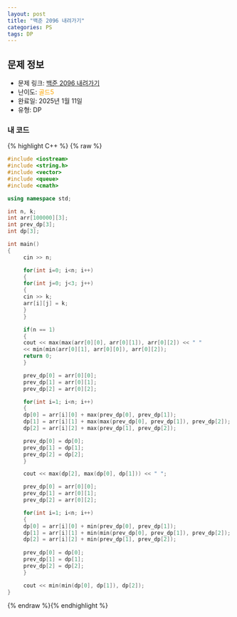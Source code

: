 ```yaml
---
layout: post
title: "백준 2096 내려가기"
categories: PS
tags: DP
---
```


## 문제 정보
- 문제 링크: [백준 2096 내려가기](https://www.acmicpc.net/problem/2096)
- 난이도: <span style="color:#FFA500">골드5</span>
- 완료일: 2025년 1월 11일
- 유형: DP

### 내 코드

{% highlight C++ %} {% raw %}
```C++
#include <iostream>
#include <string.h>
#include <vector>
#include <queue>
#include <cmath>

using namespace std;

int n, k;
int arr[100000][3];
int prev_dp[3];
int dp[3];

int main()
{  
	 cin >> n;

	 for(int i=0; i<n; i++)
	 {
	 for(int j=0; j<3; j++)
	 {
	 cin >> k;
	 arr[i][j] = k;
	 }
	 }

	 if(n == 1)
	 {
	 cout << max(max(arr[0][0], arr[0][1]), arr[0][2]) << " "
	 << min(min(arr[0][1], arr[0][0]), arr[0][2]);
	 return 0;
	 }

	 prev_dp[0] = arr[0][0];
	 prev_dp[1] = arr[0][1];
	 prev_dp[2] = arr[0][2];

	 for(int i=1; i<n; i++)
	 {
	 dp[0] = arr[i][0] + max(prev_dp[0], prev_dp[1]);
	 dp[1] = arr[i][1] + max(max(prev_dp[0], prev_dp[1]), prev_dp[2]);
	 dp[2] = arr[i][2] + max(prev_dp[1], prev_dp[2]);

	 prev_dp[0] = dp[0];
	 prev_dp[1] = dp[1];
	 prev_dp[2] = dp[2];
	 }

	 cout << max(dp[2], max(dp[0], dp[1])) << " ";

	 prev_dp[0] = arr[0][0];
	 prev_dp[1] = arr[0][1];
	 prev_dp[2] = arr[0][2];

	 for(int i=1; i<n; i++)
	 {
	 dp[0] = arr[i][0] + min(prev_dp[0], prev_dp[1]);
	 dp[1] = arr[i][1] + min(min(prev_dp[0], prev_dp[1]), prev_dp[2]);
	 dp[2] = arr[i][2] + min(prev_dp[1], prev_dp[2]);
	 
	 prev_dp[0] = dp[0];
	 prev_dp[1] = dp[1];
	 prev_dp[2] = dp[2];
	 }

	 cout << min(min(dp[0], dp[1]), dp[2]);
}
```
{% endraw %}{% endhighlight %}
